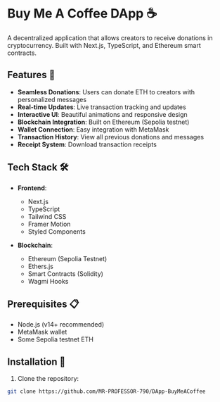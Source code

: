 # Buy Me A Coffee DApp ☕

A decentralized application that allows creators to receive donations in cryptocurrency. Built with Next.js, TypeScript, and Ethereum smart contracts.

## Features 🌟

- **Seamless Donations**: Users can donate ETH to creators with personalized messages
- **Real-time Updates**: Live transaction tracking and updates
- **Interactive UI**: Beautiful animations and responsive design
- **Blockchain Integration**: Built on Ethereum (Sepolia testnet)
- **Wallet Connection**: Easy integration with MetaMask
- **Transaction History**: View all previous donations and messages
- **Receipt System**: Download transaction receipts

## Tech Stack 🛠

- **Frontend**:
  - Next.js
  - TypeScript
  - Tailwind CSS
  - Framer Motion
  - Styled Components

- **Blockchain**:
  - Ethereum (Sepolia Testnet)
  - Ethers.js
  - Smart Contracts (Solidity)
  - Wagmi Hooks

## Prerequisites 📋

- Node.js (v14+ recommended)
- MetaMask wallet
- Some Sepolia testnet ETH

## Installation 🚀

1. Clone the repository:
```bash
git clone https://github.com/MR-PROFESSOR-790/DApp-BuyMeACoffee
